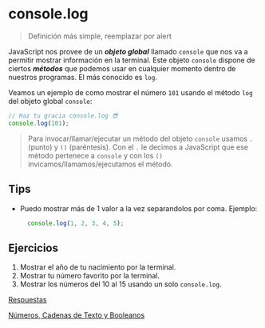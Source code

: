# console.log

> Definición más simple, reemplazar por alert

JavaScript nos provee de un _**objeto global**_ llamado `console` que nos va a permitir mostrar información en la terminal. Este objeto `console` dispone de ciertos _**métodos**_ que podemos usar en cualquier momento dentro de nuestros programas. El más conocido es `log`.

Veamos un ejemplo de como mostrar el número `101` usando el método `log` del objeto global `console`:

```javascript
// Haz tu gracia console.log 😎
console.log(101);
```

> Para invocar/llamar/ejecutar un método del objeto `console` usamos `.` \(punto\) y `()` \(paréntesis\). Con el `.` le decimos a JavaScript que ese método pertenece a `console` y con los `()` invicamos/llamamos/ejecutamos el método.

## Tips

* Puedo mostrar más de 1 valor a la vez separandolos por coma. Ejemplo:

  ```javascript
    console.log(1, 2, 3, 4, 5);
  ```

## Ejercicios

1. Mostrar el año de tu nacimiento por la terminal.
2. Mostrar tu número favorito por la terminal.
3. Mostrar los números del 10 al 15 usando un solo `console.log`.

[Respuestas](https://github.com/javascript-101/javascript-101/tree/1aaf061b22244b1de527c3b82eee9d15512654b8/respuestas/01.js)

[Números, Cadenas de Texto y Booleanos](02.md)

